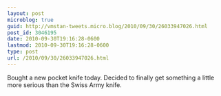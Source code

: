 ```yaml
---
layout: post
microblog: true
guid: http://vmstan-tweets.micro.blog/2010/09/30/26033947026.html
post_id: 3046195
date: 2010-09-30T19:16:28-0600
lastmod: 2010-09-30T19:16:28-0600
type: post
url: /2010/09/30/26033947026.html
---
```

Bought a new pocket knife today. Decided to finally get something a little more serious than the Swiss Army knife.
